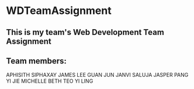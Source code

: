 # WDTeamAssignment

## This is my team's Web Development Team Assignment

## Team members:
APHISITH SIPHAXAY
JAMES LEE GUAN JUN
JANVI SALUJA
JASPER PANG YI JIE
MICHELLE BETH TEO YI LING
